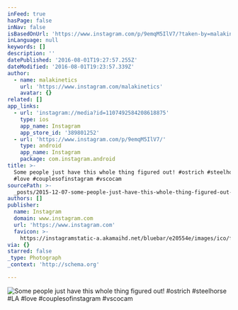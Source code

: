 ```yaml
---
inFeed: true
hasPage: false
inNav: false
isBasedOnUrl: 'https://www.instagram.com/p/9emqM5IlV7/?taken-by=malakinetics'
inLanguage: null
keywords: []
description: ''
datePublished: '2016-08-01T19:27:57.255Z'
dateModified: '2016-08-01T19:23:57.339Z'
author:
  - name: malakinetics
    url: 'https://www.instagram.com/malakinetics'
    avatar: {}
related: []
app_links:
  - url: 'instagram://media?id=1107492584208618875'
    type: ios
    app_name: Instagram
    app_store_id: '389801252'
  - url: 'https://www.instagram.com/p/9emqM5IlV7/'
    type: android
    app_name: Instagram
    package: com.instagram.android
title: >-
  Some people just have this whole thing figured out! #ostrich #steelhorse #LA
  #love #couplesofinstagram #vscocam
sourcePath: >-
  _posts/2015-12-07-some-people-just-have-this-whole-thing-figured-out-ostrich.md
authors: []
publisher:
  name: Instagram
  domain: www.instagram.com
  url: 'https://www.instagram.com'
  favicon: >-
    https://instagramstatic-a.akamaihd.net/bluebar/e20554e/images/ico/favicon.ico
via: {}
starred: false
_type: Photograph
_context: 'http://schema.org'

---
```

![Some people just have this whole thing figured out! #ostrich #steelhorse #LA #love #couplesofinstagram #vscocam](https://s3-us-west-2.amazonaws.com/the-grid-img/p/f3390a7ea1121d74e08fb9a006144411d61fa1ea.jpg)